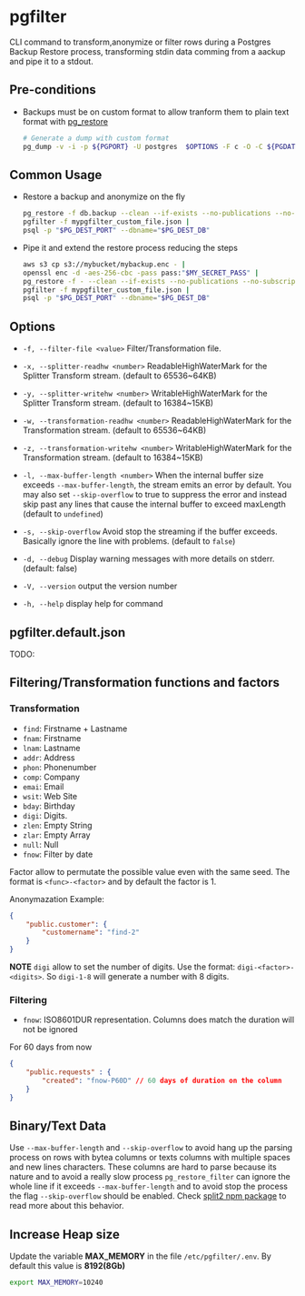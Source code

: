 # pgfilter

CLI command to transform,anonymize or filter rows during a Postgres Backup Restore process, transforming stdin data comming from a aackup and pipe it to a stdout.

## Pre-conditions

- Backups must be on custom format to allow tranform them to plain text format with [pg_restore](https://www.postgresql.org/docs/14/app-pgrestore.html)

	```sh
	# Generate a dump with custom format
	pg_dump -v -i -p ${PGPORT} -U postgres  $OPTIONS -F c -O -C ${PGDATABASE}
	```

## Common Usage

- Restore a backup and anonymize on the fly

	```sh
	pg_restore -f db.backup --clean --if-exists --no-publications --no-subscriptions --no-comments |
	pgfilter -f mypgfilter_custom_file.json |
	psql -p "$PG_DEST_PORT" --dbname="$PG_DEST_DB"
	```

- Pipe it and extend the restore process reducing the steps

	```sh
	aws s3 cp s3://mybucket/mybackup.enc - |
	openssl enc -d -aes-256-cbc -pass pass:"$MY_SECRET_PASS" |
	pg_restore -f - --clean --if-exists --no-publications --no-subscriptions --no-comments |
	pgfilter -f mypgfilter_custom_file.json |
	psql -p "$PG_DEST_PORT" --dbname="$PG_DEST_DB"
	```

## Options

- `-f, --filter-file <value>`          Filter/Transformation file.

- `-x, --splitter-readhw <number>`     ReadableHighWaterMark for the Splitter Transform stream. (default to 65536~64KB)

- `-y, --splitter-writehw <number>`    WritableHighWaterMark for the Splitter Transform stream. (default to 16384~15KB)

- `-w, --transformation-readhw <number>`   ReadableHighWaterMark for the Transformation stream. (default to 65536~64KB)

- `-z, --transformation-writehw <number>`  WritableHighWaterMark for the Transformation stream. (default to 16384~15KB)

- `-l, --max-buffer-length <number>`   When the internal buffer size exceeds `--max-buffer-length`, the stream emits an error by default. You may also set `--skip-overflow` to true to suppress the error and instead skip past any lines that cause the internal buffer to exceed maxLength (default to `undefined`)

- `-s, --skip-overflow`                  Avoid stop the streaming if the buffer exceeds. Basically ignore the line with problems. (default to `false`)

- `-d, --debug`                        Display warning messages with more details on stderr. (default: false)

- `-V, --version`                      output the version number

- `-h, --help`                         display help for command

## pgfilter.default.json

TODO:
## Filtering/Transformation functions and factors

### Transformation

- `find`: Firstname + Lastname
- `fnam`: Firstname
- `lnam`: Lastname
- `addr`: Address
- `phon`: Phonenumber
- `comp`: Company
- `emai`: Email
- `wsit`: Web Site
- `bday`: Birthday
- `digi`: Digits.
- `zlen`: Empty String
- `zlar`: Empty Array
- `null`: Null
- `fnow`: Filter by date

Factor allow to permutate the possible value even with the same seed. The format is `<func>-<factor>` and by default the factor is 1.

Anonymazation Example:
```json
{
	"public.customer": {
		"customername": "find-2"
	}
}
```

__NOTE__ `digi` allow to set the number of digits. Use the format: `digi-<factor>-<digits>`. So `digi-1-8` will generate a number with 8 digits.

### Filtering

- `fnow`: ISO8601DUR representation. Columns does match the duration will not be ignored

For 60 days from now
```json
{
	"public.requests" : {
		"created": "fnow-P60D" // 60 days of duration on the column
	}
}
```

## Binary/Text Data

Use `--max-buffer-length` and `--skip-overflow` to avoid hang up the parsing process on rows with bytea columns or texts columns with multiple spaces and new lines characters. These columns are hard to parse because its nature and to avoid a really slow process `pg_restore_filter` can ignore the whole line if it exceeds `--max-buffer-length` and to avoid stop the process the flag `--skip-overflow` should be enabled. Check [split2 npm package](https://www.npmjs.com/package/split2) to read more about this behavior.

## Increase Heap size
Update the variable **MAX_MEMORY** in the file `/etc/pgfilter/.env`. By default this value is **8192(8Gb)**

```sh
export MAX_MEMORY=10240
```
